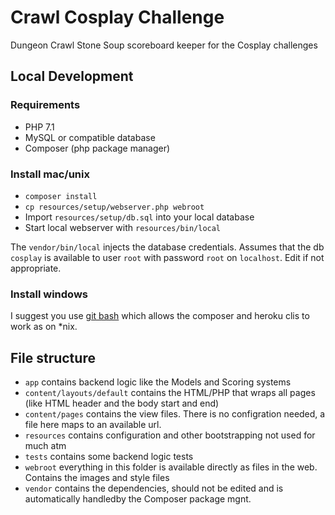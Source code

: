 # Crawl Cosplay Challenge
Dungeon Crawl Stone Soup scoreboard keeper for the Cosplay challenges

## Local Development

### Requirements

 - PHP 7.1
 - MySQL or compatible database
 - Composer (php package manager)
 
### Install mac/unix

 - `composer install`
 - `cp resources/setup/webserver.php webroot`
 - Import `resources/setup/db.sql` into your local database
 - Start local webserver with `resources/bin/local`

The `vendor/bin/local` injects the database credentials. Assumes that the db `cosplay` is available to user `root` with password `root` on `localhost`. Edit if not appropriate.

### Install windows

I suggest you use [git bash](https://gitforwindows.org) which allows the composer and heroku clis to work as on *nix.

## File structure

 - `app` contains backend logic like the Models and Scoring systems
 - `content/layouts/default` contains the HTML/PHP that wraps all pages (like HTML header and the body start and end)
 - `content/pages` contains the view files. There is no configration needed, a file here maps to an available url.
 - `resources` contains configuration and other bootstrapping not used for much atm
 - `tests` contains some backend logic tests
 - `webroot` everything in this folder is available directly as files in the web. Contains the images and style files
 - `vendor` contains the dependencies, should not be edited and is automatically handledby the Composer package mgnt.
 
